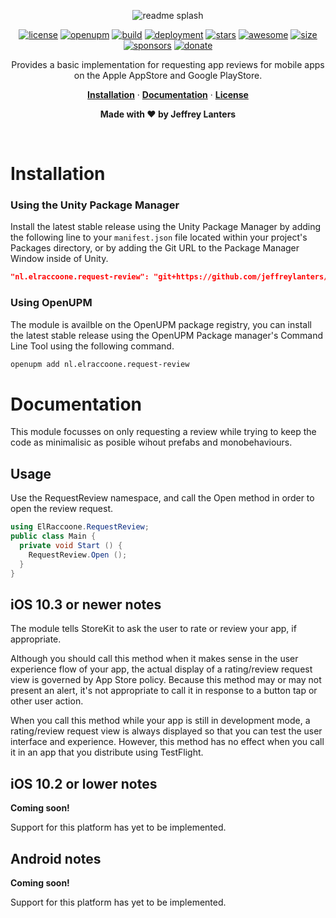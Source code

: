 <div align="center">

![readme splash](https://raw.githubusercontent.com/jeffreylanters/unity-request-review/master/.github/WIKI/repository-readme-splash.png)

[![license](https://img.shields.io/badge/mit-license-red.svg?style=for-the-badge)](https://github.com/jeffreylanters/unity-request-review/blob/master/LICENSE.md)
[![openupm](https://img.shields.io/npm/v/nl.elraccoone.request-review?label=UPM&registry_uri=https://package.openupm.com&style=for-the-badge&color=232c37)](https://openupm.com/packages/nl.elraccoone.request-review/)
[![build](https://img.shields.io/badge/build-passing-brightgreen.svg?style=for-the-badge)](https://github.com/jeffreylanters/unity-request-review/actions)
[![deployment](https://img.shields.io/badge/state-success-brightgreen.svg?style=for-the-badge)](https://github.com/jeffreylanters/unity-request-review/deployments)
[![stars](https://img.shields.io/github/stars/jeffreylanters/unity-request-review.svg?style=for-the-badge&color=fe8523&label=stargazers)](https://github.com/jeffreylanters/unity-request-review/stargazers)
[![awesome](https://img.shields.io/badge/listed-awesome-fc60a8.svg?style=for-the-badge)](https://github.com/jeffreylanters/awesome-unity-packages)
[![size](https://img.shields.io/github/languages/code-size/jeffreylanters/unity-request-review?style=for-the-badge)](https://github.com/jeffreylanters/unity-request-review/blob/master/Runtime)
[![sponsors](https://img.shields.io/github/sponsors/jeffreylanters?color=E12C9A&style=for-the-badge)](https://github.com/sponsors/jeffreylanters)
[![donate](https://img.shields.io/badge/donate-paypal-F23150?style=for-the-badge)](https://paypal.me/jeffreylanters)

Provides a basic implementation for requesting app reviews for mobile apps on the Apple AppStore and Google PlayStore.

[**Installation**](#installation) &middot;
[**Documentation**](#documentation) &middot;
[**License**](./LICENSE.md)

**Made with &hearts; by Jeffrey Lanters**

</br>

</div>

# Installation

### Using the Unity Package Manager

Install the latest stable release using the Unity Package Manager by adding the following line to your `manifest.json` file located within your project's Packages directory, or by adding the Git URL to the Package Manager Window inside of Unity.

```json
"nl.elraccoone.request-review": "git+https://github.com/jeffreylanters/unity-request-review"
```

### Using OpenUPM

The module is availble on the OpenUPM package registry, you can install the latest stable release using the OpenUPM Package manager's Command Line Tool using the following command.

```sh
openupm add nl.elraccoone.request-review
```

# Documentation

This module focusses on only requesting a review while trying to keep the code as minimalisic as posible wihout prefabs and monobehaviours.

## Usage

Use the RequestReview namespace, and call the Open method in order to open the review request.

```cs
using ElRaccoone.RequestReview;
public class Main {
  private void Start () {
    RequestReview.Open ();
  }
}
```

## iOS 10.3 or newer notes

The module tells StoreKit to ask the user to rate or review your app, if appropriate.

Although you should call this method when it makes sense in the user experience flow of your app, the actual display of a rating/review request view is governed by App Store policy. Because this method may or may not present an alert, it's not appropriate to call it in response to a button tap or other user action.

When you call this method while your app is still in development mode, a rating/review request view is always displayed so that you can test the user interface and experience. However, this method has no effect when you call it in an app that you distribute using TestFlight.

## iOS 10.2 or lower notes

**Coming soon!**

Support for this platform has yet to be implemented.

## Android notes

**Coming soon!**

Support for this platform has yet to be implemented.
